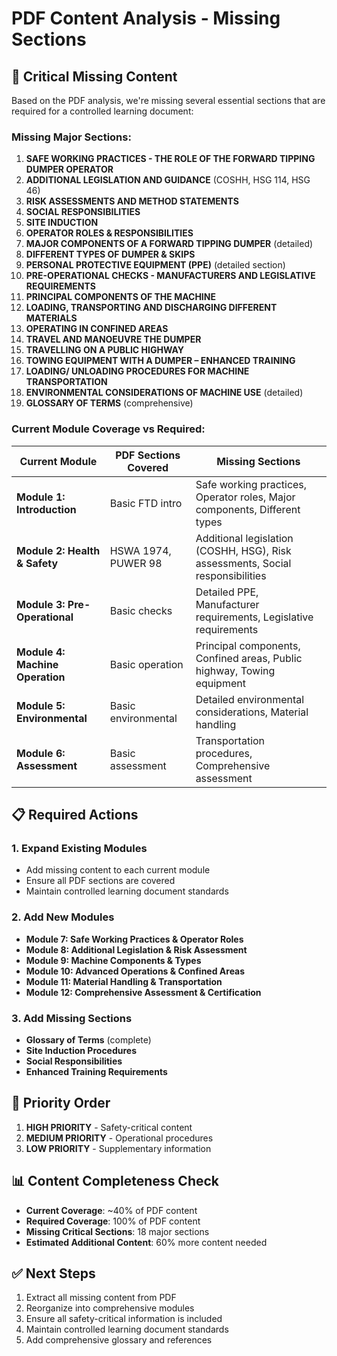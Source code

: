 # PDF Content Analysis - Missing Sections

## 🚨 Critical Missing Content

Based on the PDF analysis, we're missing several essential sections that are required for a controlled learning document:

### **Missing Major Sections:**

1. **SAFE WORKING PRACTICES - THE ROLE OF THE FORWARD TIPPING DUMPER OPERATOR**
2. **ADDITIONAL LEGISLATION AND GUIDANCE** (COSHH, HSG 114, HSG 46)
3. **RISK ASSESSMENTS AND METHOD STATEMENTS**
4. **SOCIAL RESPONSIBILITIES**
5. **SITE INDUCTION**
6. **OPERATOR ROLES & RESPONSIBILITIES**
7. **MAJOR COMPONENTS OF A FORWARD TIPPING DUMPER** (detailed)
8. **DIFFERENT TYPES OF DUMPER & SKIPS**
9. **PERSONAL PROTECTIVE EQUIPMENT (PPE)** (detailed section)
10. **PRE-OPERATIONAL CHECKS - MANUFACTURERS AND LEGISLATIVE REQUIREMENTS**
11. **PRINCIPAL COMPONENTS OF THE MACHINE**
12. **LOADING, TRANSPORTING AND DISCHARGING DIFFERENT MATERIALS**
13. **OPERATING IN CONFINED AREAS**
14. **TRAVEL AND MANOEUVRE THE DUMPER**
15. **TRAVELLING ON A PUBLIC HIGHWAY**
16. **TOWING EQUIPMENT WITH A DUMPER – ENHANCED TRAINING**
17. **LOADING/ UNLOADING PROCEDURES FOR MACHINE TRANSPORTATION**
18. **ENVIRONMENTAL CONSIDERATIONS OF MACHINE USE** (detailed)
19. **GLOSSARY OF TERMS** (comprehensive)

### **Current Module Coverage vs Required:**

| Current Module | PDF Sections Covered | Missing Sections |
|---|---|---|
| **Module 1: Introduction** | Basic FTD intro | Safe working practices, Operator roles, Major components, Different types |
| **Module 2: Health & Safety** | HSWA 1974, PUWER 98 | Additional legislation (COSHH, HSG), Risk assessments, Social responsibilities |
| **Module 3: Pre-Operational** | Basic checks | Detailed PPE, Manufacturer requirements, Legislative requirements |
| **Module 4: Machine Operation** | Basic operation | Principal components, Confined areas, Public highway, Towing equipment |
| **Module 5: Environmental** | Basic environmental | Detailed environmental considerations, Material handling |
| **Module 6: Assessment** | Basic assessment | Transportation procedures, Comprehensive assessment |

## 📋 Required Actions

### **1. Expand Existing Modules**
- Add missing content to each current module
- Ensure all PDF sections are covered
- Maintain controlled learning document standards

### **2. Add New Modules**
- **Module 7: Safe Working Practices & Operator Roles**
- **Module 8: Additional Legislation & Risk Assessment**
- **Module 9: Machine Components & Types**
- **Module 10: Advanced Operations & Confined Areas**
- **Module 11: Material Handling & Transportation**
- **Module 12: Comprehensive Assessment & Certification**

### **3. Add Missing Sections**
- **Glossary of Terms** (complete)
- **Site Induction Procedures**
- **Social Responsibilities**
- **Enhanced Training Requirements**

## 🎯 Priority Order

1. **HIGH PRIORITY** - Safety-critical content
2. **MEDIUM PRIORITY** - Operational procedures
3. **LOW PRIORITY** - Supplementary information

## 📊 Content Completeness Check

- **Current Coverage**: ~40% of PDF content
- **Required Coverage**: 100% of PDF content
- **Missing Critical Sections**: 18 major sections
- **Estimated Additional Content**: 60% more content needed

## ✅ Next Steps

1. Extract all missing content from PDF
2. Reorganize into comprehensive modules
3. Ensure all safety-critical information is included
4. Maintain controlled learning document standards
5. Add comprehensive glossary and references
